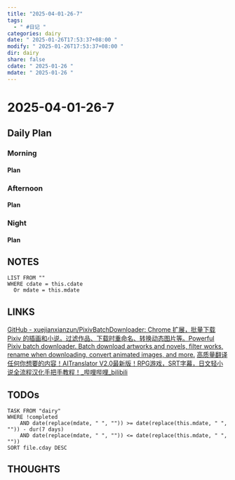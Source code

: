 ```yaml
---
title: "2025-04-01-26-7"
tags:
  - " #日记 "
categories: dairy
date: " 2025-01-26T17:53:37+08:00 "
modify: " 2025-01-26T17:53:37+08:00 "
dir: dairy
share: false
cdate: " 2025-01-26 "
mdate: " 2025-01-26 "
---
```


# 2025-04-01-26-7

## Daily Plan

### Morning

#### Plan

### Afternoon

#### Plan

### Night

#### Plan

## NOTES

```dataview
LIST FROM "" 
WHERE cdate = this.cdate
  Or mdate = this.mdate
```

## LINKS
[GitHub - xuejianxianzun/PixivBatchDownloader: Chrome 扩展，批量下载 Pixiv 的插画和小说。过滤作品、下载时重命名、转换动态图片等。Powerful Pixiv batch downloader. Batch download artworks and novels, filter works, rename when downloading, convert animated images, and more.](https://github.com/xuejianxianzun/PixivBatchDownloader)
[高质量翻译任何你想要的内容！AITranslator V2.0最新版！RPG游戏，SRT字幕，日文轻小说全流程汉化手把手教程！\_哔哩哔哩\_bilibili](https://www.bilibili.com/video/BV1GT421Y7Ew?buvid=XX6FDA46DA915173DFB88482886D8805D7541&from_spmid=search.search-result.0.0&is_story_h5=false&mid=G%2BUZy6X7bXZSUgSzumjfMQ%3D%3D&plat_id=116&share_from=ugc&share_medium=android&share_plat=android&share_session_id=d6e6c8b8-763d-4198-9922-534f70df096d&share_source=QQ&share_tag=s_i&spmid=main.ugc-video-detail.0.0&timestamp=1737884363&unique_k=8SprkGK&up_id=23115399&vd_source=7ead2c7650986abd16e461910e43af32)
## TODOs

```dataview
TASK FROM "dairy" 
WHERE !completed 
	AND date(replace(mdate, " ", "")) >= date(replace(this.mdate, " ", "")) - dur(7 days) 
	AND date(replace(mdate, " ", "")) <= date(replace(this.mdate, " ", ""))
SORT file.cday DESC
```

## THOUGHTS
